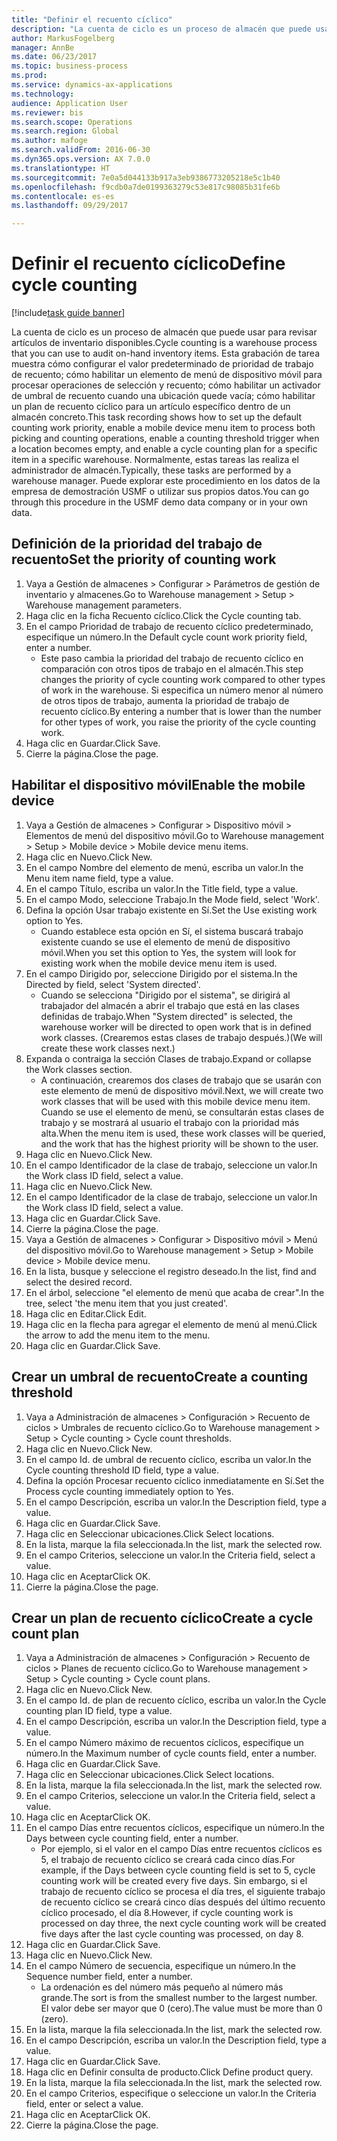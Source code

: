 ```yaml
--- 
title: "Definir el recuento cíclico"
description: "La cuenta de ciclo es un proceso de almacén que puede usar para revisar artículos de inventario disponibles."
author: MarkusFogelberg
manager: AnnBe
ms.date: 06/23/2017
ms.topic: business-process
ms.prod: 
ms.service: dynamics-ax-applications
ms.technology: 
audience: Application User
ms.reviewer: bis
ms.search.scope: Operations
ms.search.region: Global
ms.author: mafoge
ms.search.validFrom: 2016-06-30
ms.dyn365.ops.version: AX 7.0.0
ms.translationtype: HT
ms.sourcegitcommit: 7e0a5d044133b917a3eb9386773205218e5c1b40
ms.openlocfilehash: f9cdb0a7de0199363279c53e817c98085b31fe6b
ms.contentlocale: es-es
ms.lasthandoff: 09/29/2017

---
```

# <a name="define-cycle-counting"></a><span data-ttu-id="38f61-103">Definir el recuento cíclico</span><span class="sxs-lookup"><span data-stu-id="38f61-103">Define cycle counting</span></span> 

[!include[task guide banner](../../includes/task-guide-banner.md)]

<span data-ttu-id="38f61-104">La cuenta de ciclo es un proceso de almacén que puede usar para revisar artículos de inventario disponibles.</span><span class="sxs-lookup"><span data-stu-id="38f61-104">Cycle counting is a warehouse process that you can use to audit on-hand inventory items.</span></span> <span data-ttu-id="38f61-105">Esta grabación de tarea muestra cómo configurar el valor predeterminado de prioridad de trabajo de recuento; cómo habilitar un elemento de menú de dispositivo móvil para procesar operaciones de selección y recuento; cómo habilitar un activador de umbral de recuento cuando una ubicación quede vacía; cómo habilitar un plan de recuento cíclico para un artículo específico dentro de un almacén concreto.</span><span class="sxs-lookup"><span data-stu-id="38f61-105">This task recording shows how to set up the default counting work priority, enable a mobile device menu item to process both picking and counting operations, enable a counting threshold trigger when a location becomes empty, and enable a cycle counting plan for a specific item in a specific warehouse.</span></span> <span data-ttu-id="38f61-106">Normalmente, estas tareas las realiza el administrador de almacén.</span><span class="sxs-lookup"><span data-stu-id="38f61-106">Typically, these tasks are performed by a warehouse manager.</span></span> <span data-ttu-id="38f61-107">Puede explorar este procedimiento en los datos de la empresa de demostración USMF o utilizar sus propios datos.</span><span class="sxs-lookup"><span data-stu-id="38f61-107">You can go through this procedure in the USMF demo data company or in your own data.</span></span>


## <a name="set-the-priority-of-counting-work"></a><span data-ttu-id="38f61-108">Definición de la prioridad del trabajo de recuento</span><span class="sxs-lookup"><span data-stu-id="38f61-108">Set the priority of counting work</span></span>
1. <span data-ttu-id="38f61-109">Vaya a Gestión de almacenes > Configurar > Parámetros de gestión de inventario y almacenes.</span><span class="sxs-lookup"><span data-stu-id="38f61-109">Go to Warehouse management > Setup > Warehouse management parameters.</span></span>
2. <span data-ttu-id="38f61-110">Haga clic en la ficha Recuento cíclico.</span><span class="sxs-lookup"><span data-stu-id="38f61-110">Click the Cycle counting tab.</span></span>
3. <span data-ttu-id="38f61-111">En el campo Prioridad de trabajo de recuento cíclico predeterminado, especifique un número.</span><span class="sxs-lookup"><span data-stu-id="38f61-111">In the Default cycle count work priority field, enter a number.</span></span>
    * <span data-ttu-id="38f61-112">Este paso cambia la prioridad del trabajo de recuento cíclico en comparación con otros tipos de trabajo en el almacén.</span><span class="sxs-lookup"><span data-stu-id="38f61-112">This step changes the priority of cycle counting work compared to other types of work in the warehouse.</span></span> <span data-ttu-id="38f61-113">Si especifica un número menor al número de otros tipos de trabajo, aumenta la prioridad de trabajo de recuento cíclico.</span><span class="sxs-lookup"><span data-stu-id="38f61-113">By entering a number that is lower than the number for other types of work, you raise the priority of the cycle counting work.</span></span>  
4. <span data-ttu-id="38f61-114">Haga clic en Guardar.</span><span class="sxs-lookup"><span data-stu-id="38f61-114">Click Save.</span></span>
5. <span data-ttu-id="38f61-115">Cierre la página.</span><span class="sxs-lookup"><span data-stu-id="38f61-115">Close the page.</span></span>

## <a name="enable-the-mobile-device"></a><span data-ttu-id="38f61-116">Habilitar el dispositivo móvil</span><span class="sxs-lookup"><span data-stu-id="38f61-116">Enable the mobile device</span></span>
1. <span data-ttu-id="38f61-117">Vaya a Gestión de almacenes > Configurar > Dispositivo móvil > Elementos de menú del dispositivo móvil.</span><span class="sxs-lookup"><span data-stu-id="38f61-117">Go to Warehouse management > Setup > Mobile device > Mobile device menu items.</span></span>
2. <span data-ttu-id="38f61-118">Haga clic en Nuevo.</span><span class="sxs-lookup"><span data-stu-id="38f61-118">Click New.</span></span>
3. <span data-ttu-id="38f61-119">En el campo Nombre del elemento de menú, escriba un valor.</span><span class="sxs-lookup"><span data-stu-id="38f61-119">In the Menu item name field, type a value.</span></span>
4. <span data-ttu-id="38f61-120">En el campo Título, escriba un valor.</span><span class="sxs-lookup"><span data-stu-id="38f61-120">In the Title field, type a value.</span></span>
5. <span data-ttu-id="38f61-121">En el campo Modo, seleccione Trabajo.</span><span class="sxs-lookup"><span data-stu-id="38f61-121">In the Mode field, select 'Work'.</span></span>
6. <span data-ttu-id="38f61-122">Defina la opción Usar trabajo existente en Sí.</span><span class="sxs-lookup"><span data-stu-id="38f61-122">Set the Use existing work option to Yes.</span></span>
    * <span data-ttu-id="38f61-123">Cuando establece esta opción en Sí, el sistema buscará trabajo existente cuando se use el elemento de menú de dispositivo móvil.</span><span class="sxs-lookup"><span data-stu-id="38f61-123">When you set this option to Yes, the system will look for existing work when the mobile device menu item is used.</span></span>  
7. <span data-ttu-id="38f61-124">En el campo Dirigido por, seleccione Dirigido por el sistema.</span><span class="sxs-lookup"><span data-stu-id="38f61-124">In the Directed by field, select 'System directed'.</span></span>
    * <span data-ttu-id="38f61-125">Cuando se selecciona "Dirigido por el sistema", se dirigirá al trabajador del almacén a abrir el trabajo que está en las clases definidas de trabajo.</span><span class="sxs-lookup"><span data-stu-id="38f61-125">When "System directed" is selected, the warehouse worker will be directed to open work that is in defined work classes.</span></span> <span data-ttu-id="38f61-126">(Crearemos estas clases de trabajo después.)</span><span class="sxs-lookup"><span data-stu-id="38f61-126">(We will create these work classes next.)</span></span>  
8. <span data-ttu-id="38f61-127">Expanda o contraiga la sección Clases de trabajo.</span><span class="sxs-lookup"><span data-stu-id="38f61-127">Expand or collapse the Work classes section.</span></span>
    * <span data-ttu-id="38f61-128">A continuación, crearemos dos clases de trabajo que se usarán con este elemento de menú de dispositivo móvil.</span><span class="sxs-lookup"><span data-stu-id="38f61-128">Next, we will create two work classes that will be used with this mobile device menu item.</span></span> <span data-ttu-id="38f61-129">Cuando se use el elemento de menú, se consultarán estas clases de trabajo y se mostrará al usuario el trabajo con la prioridad más alta.</span><span class="sxs-lookup"><span data-stu-id="38f61-129">When the menu item is used, these work classes will be queried, and the work that has the highest priority will be shown to the user.</span></span>  
9. <span data-ttu-id="38f61-130">Haga clic en Nuevo.</span><span class="sxs-lookup"><span data-stu-id="38f61-130">Click New.</span></span>
10. <span data-ttu-id="38f61-131">En el campo Identificador de la clase de trabajo, seleccione un valor.</span><span class="sxs-lookup"><span data-stu-id="38f61-131">In the Work class ID field, select a value.</span></span>
11. <span data-ttu-id="38f61-132">Haga clic en Nuevo.</span><span class="sxs-lookup"><span data-stu-id="38f61-132">Click New.</span></span>
12. <span data-ttu-id="38f61-133">En el campo Identificador de la clase de trabajo, seleccione un valor.</span><span class="sxs-lookup"><span data-stu-id="38f61-133">In the Work class ID field, select a value.</span></span>
13. <span data-ttu-id="38f61-134">Haga clic en Guardar.</span><span class="sxs-lookup"><span data-stu-id="38f61-134">Click Save.</span></span>
14. <span data-ttu-id="38f61-135">Cierre la página.</span><span class="sxs-lookup"><span data-stu-id="38f61-135">Close the page.</span></span>
15. <span data-ttu-id="38f61-136">Vaya a Gestión de almacenes > Configurar > Dispositivo móvil > Menú del dispositivo móvil.</span><span class="sxs-lookup"><span data-stu-id="38f61-136">Go to Warehouse management > Setup > Mobile device > Mobile device menu.</span></span>
16. <span data-ttu-id="38f61-137">En la lista, busque y seleccione el registro deseado.</span><span class="sxs-lookup"><span data-stu-id="38f61-137">In the list, find and select the desired record.</span></span>
17. <span data-ttu-id="38f61-138">En el árbol, seleccione "el elemento de menú que acaba de crear".</span><span class="sxs-lookup"><span data-stu-id="38f61-138">In the tree, select 'the menu item that you just created'.</span></span>
18. <span data-ttu-id="38f61-139">Haga clic en Editar.</span><span class="sxs-lookup"><span data-stu-id="38f61-139">Click Edit.</span></span>
19. <span data-ttu-id="38f61-140">Haga clic en la flecha para agregar el elemento de menú al menú.</span><span class="sxs-lookup"><span data-stu-id="38f61-140">Click the arrow to add the menu item to the menu.</span></span>
20. <span data-ttu-id="38f61-141">Haga clic en Guardar.</span><span class="sxs-lookup"><span data-stu-id="38f61-141">Click Save.</span></span>

## <a name="create-a-counting-threshold"></a><span data-ttu-id="38f61-142">Crear un umbral de recuento</span><span class="sxs-lookup"><span data-stu-id="38f61-142">Create a counting threshold</span></span>
1. <span data-ttu-id="38f61-143">Vaya a Administración de almacenes > Configuración > Recuento de ciclos > Umbrales de recuento cíclico.</span><span class="sxs-lookup"><span data-stu-id="38f61-143">Go to Warehouse management > Setup > Cycle counting > Cycle count thresholds.</span></span>
2. <span data-ttu-id="38f61-144">Haga clic en Nuevo.</span><span class="sxs-lookup"><span data-stu-id="38f61-144">Click New.</span></span>
3. <span data-ttu-id="38f61-145">En el campo Id. de umbral de recuento cíclico, escriba un valor.</span><span class="sxs-lookup"><span data-stu-id="38f61-145">In the Cycle counting threshold ID field, type a value.</span></span>
4. <span data-ttu-id="38f61-146">Defina la opción Procesar recuento cíclico inmediatamente en Sí.</span><span class="sxs-lookup"><span data-stu-id="38f61-146">Set the Process cycle counting immediately option to Yes.</span></span>
5. <span data-ttu-id="38f61-147">En el campo Descripción, escriba un valor.</span><span class="sxs-lookup"><span data-stu-id="38f61-147">In the Description field, type a value.</span></span>
6. <span data-ttu-id="38f61-148">Haga clic en Guardar.</span><span class="sxs-lookup"><span data-stu-id="38f61-148">Click Save.</span></span>
7. <span data-ttu-id="38f61-149">Haga clic en Seleccionar ubicaciones.</span><span class="sxs-lookup"><span data-stu-id="38f61-149">Click Select locations.</span></span>
8. <span data-ttu-id="38f61-150">En la lista, marque la fila seleccionada.</span><span class="sxs-lookup"><span data-stu-id="38f61-150">In the list, mark the selected row.</span></span>
9. <span data-ttu-id="38f61-151">En el campo Criterios, seleccione un valor.</span><span class="sxs-lookup"><span data-stu-id="38f61-151">In the Criteria field, select a value.</span></span>
10. <span data-ttu-id="38f61-152">Haga clic en Aceptar</span><span class="sxs-lookup"><span data-stu-id="38f61-152">Click OK.</span></span>
11. <span data-ttu-id="38f61-153">Cierre la página.</span><span class="sxs-lookup"><span data-stu-id="38f61-153">Close the page.</span></span>

## <a name="create-a-cycle-count-plan"></a><span data-ttu-id="38f61-154">Crear un plan de recuento cíclico</span><span class="sxs-lookup"><span data-stu-id="38f61-154">Create a cycle count plan</span></span>
1. <span data-ttu-id="38f61-155">Vaya a Administración de almacenes > Configuración > Recuento de ciclos > Planes de recuento cíclico.</span><span class="sxs-lookup"><span data-stu-id="38f61-155">Go to Warehouse management > Setup > Cycle counting > Cycle count plans.</span></span>
2. <span data-ttu-id="38f61-156">Haga clic en Nuevo.</span><span class="sxs-lookup"><span data-stu-id="38f61-156">Click New.</span></span>
3. <span data-ttu-id="38f61-157">En el campo Id. de plan de recuento cíclico, escriba un valor.</span><span class="sxs-lookup"><span data-stu-id="38f61-157">In the Cycle counting plan ID field, type a value.</span></span>
4. <span data-ttu-id="38f61-158">En el campo Descripción, escriba un valor.</span><span class="sxs-lookup"><span data-stu-id="38f61-158">In the Description field, type a value.</span></span>
5. <span data-ttu-id="38f61-159">En el campo Número máximo de recuentos cíclicos, especifique un número.</span><span class="sxs-lookup"><span data-stu-id="38f61-159">In the Maximum number of cycle counts field, enter a number.</span></span>
6. <span data-ttu-id="38f61-160">Haga clic en Guardar.</span><span class="sxs-lookup"><span data-stu-id="38f61-160">Click Save.</span></span>
7. <span data-ttu-id="38f61-161">Haga clic en Seleccionar ubicaciones.</span><span class="sxs-lookup"><span data-stu-id="38f61-161">Click Select locations.</span></span>
8. <span data-ttu-id="38f61-162">En la lista, marque la fila seleccionada.</span><span class="sxs-lookup"><span data-stu-id="38f61-162">In the list, mark the selected row.</span></span>
9. <span data-ttu-id="38f61-163">En el campo Criterios, seleccione un valor.</span><span class="sxs-lookup"><span data-stu-id="38f61-163">In the Criteria field, select a value.</span></span>
10. <span data-ttu-id="38f61-164">Haga clic en Aceptar</span><span class="sxs-lookup"><span data-stu-id="38f61-164">Click OK.</span></span>
11. <span data-ttu-id="38f61-165">En el campo Días entre recuentos cíclicos, especifique un número.</span><span class="sxs-lookup"><span data-stu-id="38f61-165">In the Days between cycle counting field, enter a number.</span></span>
    * <span data-ttu-id="38f61-166">Por ejemplo, si el valor en el campo Días entre recuentos cíclicos es 5, el trabajo de recuento cíclico se creará cada cinco días.</span><span class="sxs-lookup"><span data-stu-id="38f61-166">For example, if the Days between cycle counting field is set to 5, cycle counting work will be created every five days.</span></span> <span data-ttu-id="38f61-167">Sin embargo, si el trabajo de recuento cíclico se procesa el día tres, el siguiente trabajo de recuento cíclico se creará cinco días después del último recuento cíclico procesado, el día 8.</span><span class="sxs-lookup"><span data-stu-id="38f61-167">However, if cycle counting work is processed on day three, the next cycle counting work will be created five days after the last cycle counting was processed, on day 8.</span></span>  
12. <span data-ttu-id="38f61-168">Haga clic en Guardar.</span><span class="sxs-lookup"><span data-stu-id="38f61-168">Click Save.</span></span>
13. <span data-ttu-id="38f61-169">Haga clic en Nuevo.</span><span class="sxs-lookup"><span data-stu-id="38f61-169">Click New.</span></span>
14. <span data-ttu-id="38f61-170">En el campo Número de secuencia, especifique un número.</span><span class="sxs-lookup"><span data-stu-id="38f61-170">In the Sequence number field, enter a number.</span></span>
    * <span data-ttu-id="38f61-171">La ordenación es del número más pequeño al número más grande.</span><span class="sxs-lookup"><span data-stu-id="38f61-171">The sort is from the smallest number to the largest number.</span></span> <span data-ttu-id="38f61-172">El valor debe ser mayor que 0 (cero).</span><span class="sxs-lookup"><span data-stu-id="38f61-172">The value must be more than 0 (zero).</span></span>  
15. <span data-ttu-id="38f61-173">En la lista, marque la fila seleccionada.</span><span class="sxs-lookup"><span data-stu-id="38f61-173">In the list, mark the selected row.</span></span>
16. <span data-ttu-id="38f61-174">En el campo Descripción, escriba un valor.</span><span class="sxs-lookup"><span data-stu-id="38f61-174">In the Description field, type a value.</span></span>
17. <span data-ttu-id="38f61-175">Haga clic en Guardar.</span><span class="sxs-lookup"><span data-stu-id="38f61-175">Click Save.</span></span>
18. <span data-ttu-id="38f61-176">Haga clic en Definir consulta de producto.</span><span class="sxs-lookup"><span data-stu-id="38f61-176">Click Define product query.</span></span>
19. <span data-ttu-id="38f61-177">En la lista, marque la fila seleccionada.</span><span class="sxs-lookup"><span data-stu-id="38f61-177">In the list, mark the selected row.</span></span>
20. <span data-ttu-id="38f61-178">En el campo Criterios, especifique o seleccione un valor.</span><span class="sxs-lookup"><span data-stu-id="38f61-178">In the Criteria field, enter or select a value.</span></span>
21. <span data-ttu-id="38f61-179">Haga clic en Aceptar</span><span class="sxs-lookup"><span data-stu-id="38f61-179">Click OK.</span></span>
22. <span data-ttu-id="38f61-180">Cierre la página.</span><span class="sxs-lookup"><span data-stu-id="38f61-180">Close the page.</span></span>


